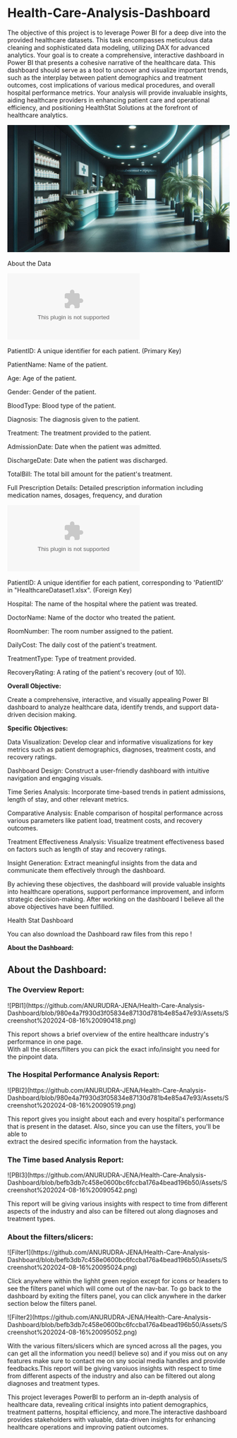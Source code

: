 # Health-Care-Analysis-Dashboard
The objective of this project is to leverage Power BI for a deep dive into the provided healthcare datasets. This task encompasses meticulous data cleaning and sophisticated data modeling, utilizing DAX for advanced analytics. Your goal is to create a comprehensive, interactive dashboard in Power BI that presents a cohesive narrative of the healthcare data. This dashboard should serve as a tool to uncover and visualize important trends, such as the interplay between patient demographics and treatment outcomes, cost implications of various medical procedures, and overall hospital performance metrics. Your analysis will provide invaluable insights, aiding healthcare providers in enhancing patient care and operational efficiency, and positioning HealthStat Solutions at the forefront of healthcare analytics.

![](https://github.com/Saurabh-Ratnaparkhi/Health-Care-Analysis-Dashboard/blob/main/Assets/Designer%20(7).png)

About the Data

![Healthcare Dataset 1](https://github.com/Saurabh-Ratnaparkhi/Health-Care-Analysis-Dashboard/blob/main/HealthcareDataset1.xlsx)

PatientID: A unique identifier for each patient. (Primary Key)

PatientName: Name of the patient.

Age: Age of the patient.

Gender: Gender of the patient.

BloodType: Blood type of the patient.

Diagnosis: The diagnosis given to the patient.

Treatment: The treatment provided to the patient.

AdmissionDate: Date when the patient was admitted.

DischargeDate: Date when the patient was discharged.

TotalBill: The total bill amount for the patient's treatment.

Full Prescription Details: Detailed prescription information including medication names, dosages, frequency, and duration

![Healthcare Dataset 2](https://github.com/Saurabh-Ratnaparkhi/Health-Care-Analysis-Dashboard/blob/main/HealthcareDataset2.xlsx)

PatientID: A unique identifier for each patient, corresponding to 'PatientID' in "HealthcareDataset1.xlsx". (Foreign Key)

Hospital: The name of the hospital where the patient was treated.

DoctorName: Name of the doctor who treated the patient.

RoomNumber: The room number assigned to the patient.

DailyCost: The daily cost of the patient's treatment.

TreatmentType: Type of treatment provided.

RecoveryRating: A rating of the patient's recovery (out of 10).

**Overall Objective:**

Create a comprehensive, interactive, and visually appealing Power BI dashboard to analyze healthcare data, identify trends, and support data-driven decision making.

**Specific Objectives:**

Data Visualization: Develop clear and informative visualizations for key metrics such as patient demographics, diagnoses, treatment costs, and recovery ratings.

Dashboard Design: Construct a user-friendly dashboard with intuitive navigation and engaging visuals.

Time Series Analysis: Incorporate time-based trends in patient admissions, length of stay, and other relevant metrics.

Comparative Analysis: Enable comparison of hospital performance across various parameters like patient load, treatment costs, and recovery outcomes.

Treatment Effectiveness Analysis: Visualize treatment effectiveness based on factors such as length of stay and recovery ratings.

Insight Generation: Extract meaningful insights from the data and communicate them effectively through the dashboard.

By achieving these objectives, the dashboard will provide valuable insights into healthcare operations, support performance improvement, and inform strategic decision-making.
After working on the dashboard I believe all the above objectives have been fulfilled.

Health Stat Dashboard

You can also download the Dashboard raw files from this repo !

**About the Dashboard:**
<h2>About the Dashboard:</h2>
<H3>The Overview Report:</H3>
![PBI1](https://github.com/ANURUDRA-JENA/Health-Care-Analysis-Dashboard/blob/980e4a7f930d3f05834e87130d781b4e85a47e93/Assets/Screenshot%202024-08-16%20090418.png)
<p>This report shows a brief overview of the entire healthcare industry's performance in one page.<br>With all the slicers/filters you can pick the exact info/insight you need for the pinpoint data.</p>
<H3>The Hospital Performance Analysis Report:</H3>
![PBI2](https://github.com/ANURUDRA-JENA/Health-Care-Analysis-Dashboard/blob/980e4a7f930d3f05834e87130d781b4e85a47e93/Assets/Screenshot%202024-08-16%20090519.png)
<p>This report gives you insight about each and every hospital's performance that is present in the dataset. Also, since you can use the filters, you'll be able to<br>
extract the desired specific information from the haystack.</p>
<H3>The Time based Analysis Report:</H3>
![PBI3](https://github.com/ANURUDRA-JENA/Health-Care-Analysis-Dashboard/blob/befb3db7c458e0600bc6fccba176a4bead196b50/Assets/Screenshot%202024-08-16%20090542.png)
<p>This report will be giving various insights with respect to time from different aspects of the industry and also can be filtered out along diagnoses and treatment types.</p>
<H3>About the filters/slicers:</H3>
![Filter1](https://github.com/ANURUDRA-JENA/Health-Care-Analysis-Dashboard/blob/befb3db7c458e0600bc6fccba176a4bead196b50/Assets/Screenshot%202024-08-16%20095024.png)
<p>Click anywhere within the lighht green region except for icons or headers to see the filters panel which will come out of the nav-bar. To go back to the dashboard by exiting the filters panel, you can click anywhere in the darker section below the filters panel.</p>
![Filter2](https://github.com/ANURUDRA-JENA/Health-Care-Analysis-Dashboard/blob/befb3db7c458e0600bc6fccba176a4bead196b50/Assets/Screenshot%202024-08-16%20095052.png)
<p>With the various filters/slicers which are synced across all the pages, you can get all the information you need(I believe so) and if you miss out on any features make sure to contact me on sny social media handles and provide feedbacks.This report will be giving varoiuos insights with respect to time from different aspects of the industry and also can be filtered out along diagnoses and treatment types.</p>
<p>This project leverages PowerBI to perform an in-depth analysis of healthcare data, revealing critical insights into patient demographics, treatment patterns, hospital efficiency, and more.The interactive dashboard provides stakeholders with valuable, data-driven insights for enhancing healthcare operations and improving patient outcomes.</p>
